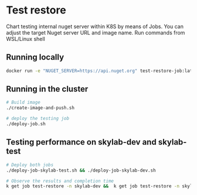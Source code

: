 # Test restore

Chart testing internal nuget server within K8S by means of Jobs.
You can adjust the target Nuget server URL and image name.
Run commands from WSL/Linux shell

## Running locally

```sh
docker run -e "NUGET_SERVER=https://api.nuget.org" test-restore-job:latest 
```

## Running in the cluster

```sh
# Build image
./create-image-and-push.sh

# deploy the testing job 
./deploy-job.sh
```

## Testing performance on skylab-dev and skylab-test

```sh
# Deploy both jobs
./deploy-job-skylab-test.sh && ./deploy-job-skylab-dev.sh

# Observe the results and completion time
k get job test-restore -n skylab-dev &&  k get job test-restore -n skylab-test

```
